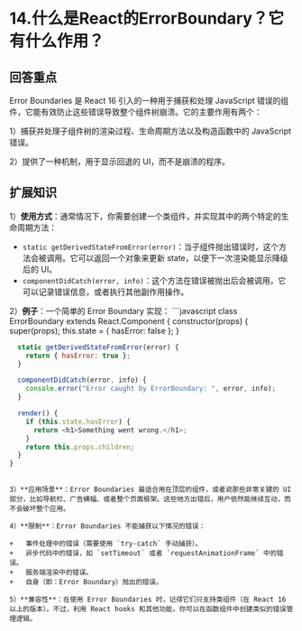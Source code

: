 # 14.什么是React的ErrorBoundary？它有什么作用？

## 回答重点

Error Boundaries 是 React 16 引入的一种用于捕获和处理 JavaScript 错误的组件，它能有效防止这些错误导致整个组件树崩溃。它的主要作用有两个： 

1）捕获并处理子组件树的渲染过程、生命周期方法以及构造函数中的 JavaScript 错误。 

2）提供了一种机制，用于显示回退的 UI，而不是崩溃的程序。

## 扩展知识

1）**使用方式**：通常情况下，你需要创建一个类组件，并实现其中的两个特定的生命周期方法：

- `static getDerivedStateFromError(error)`：当子组件抛出错误时，这个方法会被调用。它可以返回一个对象来更新 state，以便下一次渲染能显示降级后的 UI。
- `componentDidCatch(error, info)`：这个方法在错误被抛出后会被调用，它可以记录错误信息，或者执行其他副作用操作。

2）**例子**：一个简单的 Error Boundary 实现： \`\`\`javascript class ErrorBoundary extends React.Component { constructor(props) { super(props); this.state = { hasError: false }; }

```js
  static getDerivedStateFromError(error) {
    return { hasError: true };
  }

  componentDidCatch(error, info) {
    console.error("Error caught by ErrorBoundary: ", error, info);
  }

  render() {
    if (this.state.hasError) {
      return <h1>Something went wrong.</h1>;
    }
    return this.props.children;
  }
}
```

```

3）**应用场景**：Error Boundaries 最适合用在顶层的组件，或者说那些非常关键的 UI 部分，比如导航栏、广告横幅、或者整个页面框架。这些地方出错后，用户依然能继续互动，而不会破坏整个应用。

4）**限制**：Error Boundaries 不能捕获以下情况的错误：

+   事件处理中的错误（需要使用 `try-catch` 手动捕获）。
+   异步代码中的错误，如 `setTimeout` 或者 `requestAnimationFrame` 中的错误。
+   服务端渲染中的错误。
+   自身（即：Error Boundary）抛出的错误。

5）**兼容性**：在使用 Error Boundaries 时，记得它们只支持类组件（在 React 16 以上的版本）。不过，利用 React hooks 和其他功能，你可以在函数组件中创建类似的错误管理逻辑。
```


